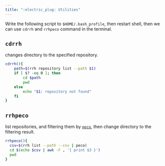 ```yaml
---
title: ":electric_plug: Utilities"
---
```


Write the following script to `$HOME/.bash_profile`, then restart shell, then we can use `cdrrh` and `rrhpeco` command in the terminal.

## `cdrrh`

changes directory to the specified repository.

```sh
cdrrh(){
    path=$(rrh repository list --path $1)
    if [ $? -eq 0 ]; then
        cd $path
        pwd
    else
        echo "$1: repository not found"
    fi
}
```

## `rrhpeco`

list repositories, and filtering them by [`peco`](https://github.com/peco/peco),
then change directory to the filtering result.

```sh
rrhpeco(){
  csv=$(rrh list --path --csv | peco)
  cd $(echo $csv | awk -F , '{ print $3 }')
  pwd
}
```
